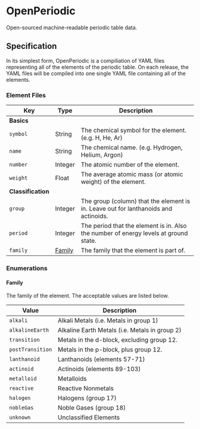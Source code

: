 # OpenPeriodic
Open-sourced machine-readable periodic table data.

## Specification
In its simplest form, OpenPeriodic is a compiliation of YAML files representing all of the elements of the periodic table. On each release, the YAML files will be compiled into one single YAML file containing all of the elements.

### Element Files

| Key | Type | Description |
| --- | ---- | ----------- |
| **Basics** |
| `symbol` | String | The chemical symbol for the element. (e.g. H, He, Ar) |
| `name` | String | The chemical name. (e.g. Hydrogen, Helium, Argon) |
| `number` | Integer | The atomic number of the element. |
| `weight` | Float | The average atomic mass (or atomic weight) of the element. |
| **Classification** |
| `group` | Integer | The group (column) that the element is in. Leave out for lanthanoids and actinoids. |
| `period` | Integer | The period that the element is in. Also the number of energy levels at ground state. |
| `family` | [Family](#family) | The family that the element is part of. |

### Enumerations

#### Family
The family of the element. The acceptable values are listed below.

| Value | Description |
| ----- | ----------- |
| `alkali` | Alkali Metals (i.e. Metals in group 1) |
| `alkalineEarth` | Alkaline Earth Metals (i.e. Metals in group 2) |
| `transition` | Metals in the d-block, excluding group 12. |
| `postTransition` | Metals in the p-block, plus group 12. |
| `lanthanoid` | Lanthanoids (elements 57-71) |
| `actinoid` | Actinoids (elements 89-103) |
| `metalloid` | Metalloids |
| `reactive` | Reactive Nonmetals |
| `halogen` | Halogens (group 17) |
| `nobleGas` | Noble Gases (group 18) |
| `unknown` | Unclassified Elements |
